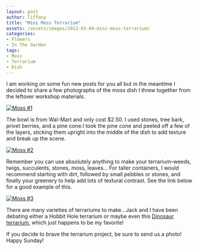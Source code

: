 ```yaml
---
layout: post
author: Tiffany
title: "Mini Moss Terrarium"
assets: /assets/images/2012-03-04-mini-moss-terrarium/
categories: 
- Flowers
- In The Garden
tags: 
- Moss
- Terrarium
- Dish
---
```


I am working on some fun new posts for you all but in the meantime I decided to share a few photographs of the moss dish I threw together from the leftover workshop materials.

[![](jekyll_uploads/2012/03/DSC_0013-575x381.jpg "Moss #1")](http://www.sweetpeonies.com/2012/03/mini-moss-terrarium/dsc_0013/)

The bowl is from Wal-Mart and only cost $2.50\. I used stones, tree bark, privet berries, and a pine cone.I took the pine cone and peeled off a few of the layers, sticking them upright into the middle of the dish to add texture and break up the scene.

[![](jekyll_uploads/2012/03/DSC_0010-575x381.jpg "Moss #2")](http://www.sweetpeonies.com/2012/03/mini-moss-terrarium/dsc_0010/)

Remember you can use absolutely anything to make your terrarium–weeds, twigs, succulents, stones, moss, leaves… For taller containers, I would recommend starting with dirt, followed by small pebbles or stones, and finally your greenery to help add lots of textural contrast. See the link below for a good example of this.

[![](jekyll_uploads/2012/03/DSC_0005-575x381.jpg "Moss #3")](http://www.sweetpeonies.com/2012/03/mini-moss-terrarium/dsc_0005/)

There are many varieties of terrariums to make…Jack and I have been debating either a Hobbit Hole terrarium or maybe even this [Dinosaur terrarium](http://www.yellowbrickhome.com/2011/04/19/dino-battle-and-building-a-terrarium/), which just happens to be my favorite!

If you decide to brave the terrarium project, be sure to send us a photo! Happy Sunday!